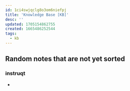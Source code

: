 ```yaml
---
id: 1ci4swjqclg8o3om6niefpj
title: 'Knowledge Base [KB]'
desc: ''
updated: 1705154862755
created: 1665486252544
tags:
  - kb
---
```


## Random notes that are not yet sorted

### instruqt

* 
